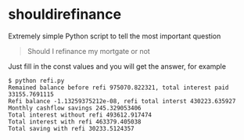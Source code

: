 # shouldirefinance

Extremely simple Python script to tell the most important question
> Should I refinance my mortgate or not

Just fill in the const values and you will get the answer, for example

```console
$ python refi.py
Remained balance before refi 975070.822321, total interest paid 33155.7691115
Refi balance -1.13259375212e-08, refi total interst 430223.635927
Monthly cashflow savings 245.329053406
Total interest without refi 493612.917474
Total interest with refi 463379.405038
Total saving with refi 30233.5124357
```